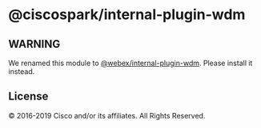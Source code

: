 # @ciscospark/internal-plugin-wdm

## WARNING

We renamed this module to [@webex/internal-plugin-wdm](https://www.npmjs.com/package/@webex/internal-plugin-wdm). Please install it instead.

## License

© 2016-2019 Cisco and/or its affiliates. All Rights Reserved.
